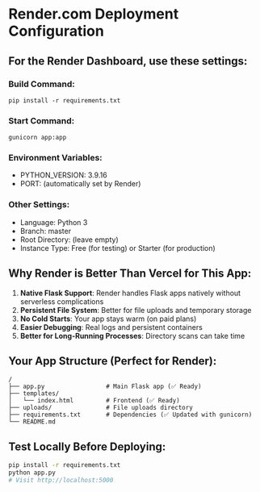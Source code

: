 # Render.com Deployment Configuration

## For the Render Dashboard, use these settings:

### Build Command:
```
pip install -r requirements.txt
```

### Start Command:
```
gunicorn app:app
```

### Environment Variables:
- PYTHON_VERSION: 3.9.16
- PORT: (automatically set by Render)

### Other Settings:
- Language: Python 3
- Branch: master
- Root Directory: (leave empty)
- Instance Type: Free (for testing) or Starter (for production)

## Why Render is Better Than Vercel for This App:

1. **Native Flask Support**: Render handles Flask apps natively without serverless complications
2. **Persistent File System**: Better for file uploads and temporary storage
3. **No Cold Starts**: Your app stays warm (on paid plans)
4. **Easier Debugging**: Real logs and persistent containers
5. **Better for Long-Running Processes**: Directory scans can take time

## Your App Structure (Perfect for Render):
```
/
├── app.py                 # Main Flask app (✅ Ready)
├── templates/
│   └── index.html         # Frontend (✅ Ready)
├── uploads/               # File uploads directory
├── requirements.txt       # Dependencies (✅ Updated with gunicorn)
└── README.md
```

## Test Locally Before Deploying:
```bash
pip install -r requirements.txt
python app.py
# Visit http://localhost:5000
```
